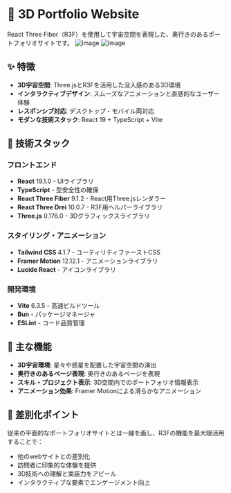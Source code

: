 # 🌌 3D Portfolio Website

React Three Fiber（R3F）を使用して宇宙空間を表現した、奥行きのあるポートフォリオサイトです。
![image](https://github.com/user-attachments/assets/7a3967c0-a269-4128-8cf0-7e19a009e47b)
![image](https://github.com/user-attachments/assets/94bdcf19-b106-450e-9523-e80318713c7d)



## ✨ 特徴

- **3D宇宙空間**: Three.jsとR3Fを活用した没入感のある3D環境
- **インタラクティブデザイン**: スムーズなアニメーションと直感的なユーザー体験
- **レスポンシブ対応**: デスクトップ・モバイル両対応
- **モダンな技術スタック**: React 19 + TypeScript + Vite

## 🚀 技術スタック

### フロントエンド
- **React** 19.1.0 - UIライブラリ
- **TypeScript** - 型安全性の確保
- **React Three Fiber** 9.1.2 - React用Three.jsレンダラー
- **React Three Drei** 10.0.7 - R3F用ヘルパーライブラリ
- **Three.js** 0.176.0 - 3Dグラフィックスライブラリ

### スタイリング・アニメーション
- **Tailwind CSS** 4.1.7 - ユーティリティファーストCSS
- **Framer Motion** 12.12.1 - アニメーションライブラリ
- **Lucide React** - アイコンライブラリ

### 開発環境
- **Vite** 6.3.5 - 高速ビルドツール
- **Bun** - パッケージマネージャ 
- **ESLint** - コード品質管理


## 🎯 主な機能

- **3D宇宙環境**: 星々や惑星を配置した宇宙空間の演出
- **奥行きのあるページ表現**: 奥行きのあるページを表現
- **スキル・プロジェクト表示**: 3D空間内でのポートフォリオ情報表示
- **アニメーション効果**: Framer Motionによる滑らかなアニメーション

## 🌟 差別化ポイント

従来の平面的なポートフォリオサイトとは一線を画し、R3Fの機能を最大限活用することで：

- 他のwebサイトとの差別化
- 訪問者に印象的な体験を提供
- 3D技術への理解と実装力をアピール
- インタラクティブな要素でエンゲージメント向上

